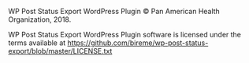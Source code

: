 WP Post Status Export WordPress Plugin © Pan American Health Organization, 2018.

WP Post Status Export WordPress Plugin software is licensed under the terms available at https://github.com/bireme/wp-post-status-export/blob/master/LICENSE.txt
